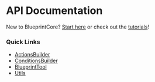 # API Documentation

New to BlueprintCore? [Start here](../articles/intro.md) or check out the [tutorials](../articles/tutorials/overview.md)!

### Quick Links

* [ActionsBuilder](xref:BlueprintCore.Actions.Builder.ActionsBuilder)
* [ConditionsBuilder](xref:BlueprintCore.Conditions.Builder.ConditionsBuilder)
* [BlueprintTool](xref:BlueprintCore.Blueprints.BlueprintTool)
* [Utils](xref:BlueprintCore.Utils)